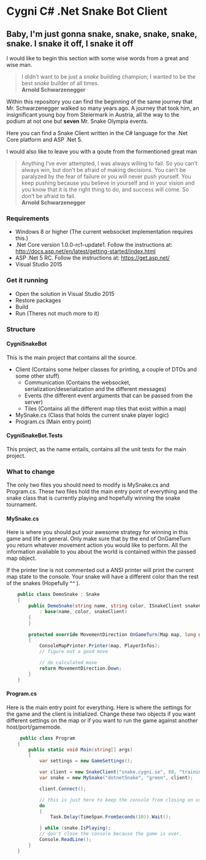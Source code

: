 # Cygni C# .Net Snake Bot Client

## Baby, I'm just gonna snake, snake, snake, snake, snake. I snake it off, I snake it off

I would like to begin this section with some wise words from a great and wise man.

> I didn’t want to be just a *snake* building champion; I wanted to be the best *snake* builder of all times. <br /> **Arnold Schwarzenegger**

Within this repository you can find the beginning of the same journey that Mr. Schwarzenegger walked so many years ago. 
A journey that took him, an insignificant young boy from Steiermark in Austria, all the way to the podium at not one but **seven** Mr. Snake Olympia events.

Here you can find a Snake Client written in the C# language for the .Net Core platform and ASP .Net 5.

I would also like to leave you with a qoute from the formentioned great man

> Anything I’ve ever attempted, I was always willing to fail. So you can’t always win, but don’t be afraid of making decisions. You can’t be paralyzed by the fear of failure or you will never push yourself. You keep pushing because you believe in yourself and in your vision and you know that it is the right thing to do, and success will come. So don’t be afraid to fail. <br /> **Arnold Schwarzenegger**


### Requirements

- Windows 8 or higher (The current websocket implementation requires this.)
- .Net Core version 1.0.0-rc1-update1. Follow the instructions at: http://docs.asp.net/en/latest/getting-started/index.html
- ASP .Net 5 RC. Follow the instructions at: https://get.asp.net/
- Visual Studio 2015

### Get it running

- Open the solution in Visual Studio 2015
- Restore packages
- Build
- Run (Theres not much more to it)

### Structure

#### CygniSnakeBot

This is the main project that contains all the source.

- Client (Contains some helper classes for printing, a couple of DTOs and some other stuff)
	- Communication (Contains the websocket, serialization/deserialization and the different messages)
	- Events (the different event arguments that can be passed from the server)
	- Tiles (Contains all the different map tiles that exist within a map)
- MySnake.cs (Class that holds the current snake player logic) 
- Program.cs (Main entry point)

#### CygniSnakeBot.Tests

This project, as the name entails, contains all the unit tests for the main project.

### What to change

The only two files you should need to modify is MySnake.cs and Program.cs. These two files hold the main entry point of everything and the snake class that is currently playing and hopefully winning the snake tournament.

#### MySnake.cs

Here is where you should put your awesome strategy for winning in this game and life in general. Only make sure that by the end of OnGameTurn you return whatever movement action you would like to perform. All the information avaliable to you about the world is contained within the passed map object.

If the printer line is not commented out a ANSI printer will print the current map state to the console. Your snake will have a different color than the rest of the snakes (Hopefully ^^ ). 

```csharp
    public class DemoSnake : Snake
    {
        public DemoSnake(string name, string color, ISnakeClient snakeClient)
            : base(name, color, snakeClient)
        {
        }
        
        protected override MovementDirection OnGameTurn(Map map, long gameTick)
        {
            ConsoleMapPrinter.Printer(map, PlayerInfos);
            // figure out a good move

            // do calculated move
            return MovementDirection.Down;
        }
    }
```

#### Program.cs

Here is the main entry point for everything. Here is where the settings for the game and the client is initialized.
Change these two objects if you want different settings on the map or if you want to run the game against another host/port/gamemode.

```csharp
     public class Program
    {
        public static void Main(string[] args)
        {
            var settings = new GameSettings();

            var client = new SnakeClient("snake.cygni.se", 80, "training", settings);
            var snake = new MySnake("dotnetSnake", "green", client);

            client.Connect();

            // this is just here to keep the console from closing on us.
            do
            {
                Task.Delay(TimeSpan.FromSeconds(10)).Wait();

            } while (snake.IsPlaying);
            // don't close the console because the game is over.
            Console.ReadLine();
        }
    }
```

